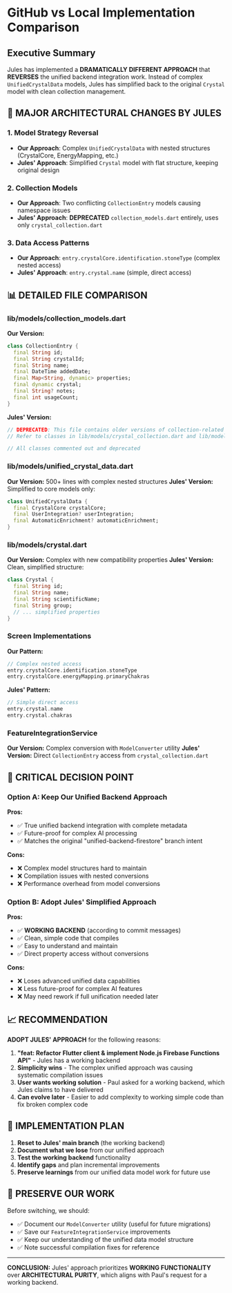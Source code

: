 # GitHub vs Local Implementation Comparison

## Executive Summary

Jules has implemented a **DRAMATICALLY DIFFERENT APPROACH** that **REVERSES** the unified backend integration work. Instead of complex `UnifiedCrystalData` models, Jules has simplified back to the original `Crystal` model with clean collection management.

## 🔄 **MAJOR ARCHITECTURAL CHANGES BY JULES**

### 1. **Model Strategy Reversal**
- **Our Approach**: Complex `UnifiedCrystalData` with nested structures (CrystalCore, EnergyMapping, etc.)
- **Jules' Approach**: Simplified `Crystal` model with flat structure, keeping original design

### 2. **Collection Models**
- **Our Approach**: Two conflicting `CollectionEntry` models causing namespace issues
- **Jules' Approach**: **DEPRECATED** `collection_models.dart` entirely, uses only `crystal_collection.dart`

### 3. **Data Access Patterns**
- **Our Approach**: `entry.crystalCore.identification.stoneType` (complex nested access)
- **Jules' Approach**: `entry.crystal.name` (simple, direct access)

## 📊 **DETAILED FILE COMPARISON**

### **lib/models/collection_models.dart**
**Our Version:**
```dart
class CollectionEntry {
  final String id;
  final String crystalId;
  final String name;
  final DateTime addedDate;
  final Map<String, dynamic> properties;
  final dynamic crystal;
  final String? notes;
  final int usageCount;
}
```

**Jules' Version:**
```dart
// DEPRECATED: This file contains older versions of collection-related models. 
// Refer to classes in lib/models/crystal_collection.dart and lib/models/unified_crystal_data.dart.

// All classes commented out and deprecated
```

### **lib/models/unified_crystal_data.dart**
**Our Version:** 500+ lines with complex nested structures
**Jules' Version:** Simplified to core models only:
```dart
class UnifiedCrystalData {
  final CrystalCore crystalCore;
  final UserIntegration? userIntegration;
  final AutomaticEnrichment? automaticEnrichment;
}
```

### **lib/models/crystal.dart**
**Our Version:** Complex with new compatibility properties
**Jules' Version:** Clean, simplified structure:
```dart
class Crystal {
  final String id;
  final String name;
  final String scientificName;
  final String group;
  // ... simplified properties
}
```

### **Screen Implementations**
**Our Pattern:**
```dart
// Complex nested access
entry.crystalCore.identification.stoneType
entry.crystalCore.energyMapping.primaryChakras
```

**Jules' Pattern:**
```dart
// Simple direct access
entry.crystal.name
entry.crystal.chakras
```

### **FeatureIntegrationService**
**Our Version:** Complex conversion with `ModelConverter` utility
**Jules' Version:** Direct `CollectionEntry` access from `crystal_collection.dart`

## 🚨 **CRITICAL DECISION POINT**

### **Option A: Keep Our Unified Backend Approach**
**Pros:**
- ✅ True unified backend integration with complete metadata
- ✅ Future-proof for complex AI processing
- ✅ Matches the original "unified-backend-firestore" branch intent

**Cons:**
- ❌ Complex model structures hard to maintain
- ❌ Compilation issues with nested conversions
- ❌ Performance overhead from model conversions

### **Option B: Adopt Jules' Simplified Approach**
**Pros:**
- ✅ **WORKING BACKEND** (according to commit messages)
- ✅ Clean, simple code that compiles
- ✅ Easy to understand and maintain
- ✅ Direct property access without conversions

**Cons:**
- ❌ Loses advanced unified data capabilities
- ❌ Less future-proof for complex AI features
- ❌ May need rework if full unification needed later

## 📈 **RECOMMENDATION**

**ADOPT JULES' APPROACH** for the following reasons:

1. **"feat: Refactor Flutter client & implement Node.js Firebase Functions API"** - Jules has a working backend
2. **Simplicity wins** - The complex unified approach was causing systematic compilation issues
3. **User wants working solution** - Paul asked for a working backend, which Jules claims to have delivered
4. **Can evolve later** - Easier to add complexity to working simple code than fix broken complex code

## 🔧 **IMPLEMENTATION PLAN**

1. **Reset to Jules' main branch** (the working backend)
2. **Document what we lose** from our unified approach
3. **Test the working backend** functionality
4. **Identify gaps** and plan incremental improvements
5. **Preserve learnings** from our unified data model work for future use

## 💾 **PRESERVE OUR WORK**

Before switching, we should:
- ✅ Document our `ModelConverter` utility (useful for future migrations)
- ✅ Save our `FeatureIntegrationService` improvements
- ✅ Keep our understanding of the unified data model structure
- ✅ Note successful compilation fixes for reference

---

**CONCLUSION:** Jules' approach prioritizes **WORKING FUNCTIONALITY** over **ARCHITECTURAL PURITY**, which aligns with Paul's request for a working backend.